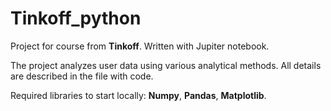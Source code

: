 # Tinkoff_python
Project for course from **Tinkoff**.
Written with Jupiter notebook.

The project analyzes user data using various analytical methods. 
All details are described in the file with code.

Required libraries to start locally:
**Numpy**, **Pandas**, **Matplotlib**.
